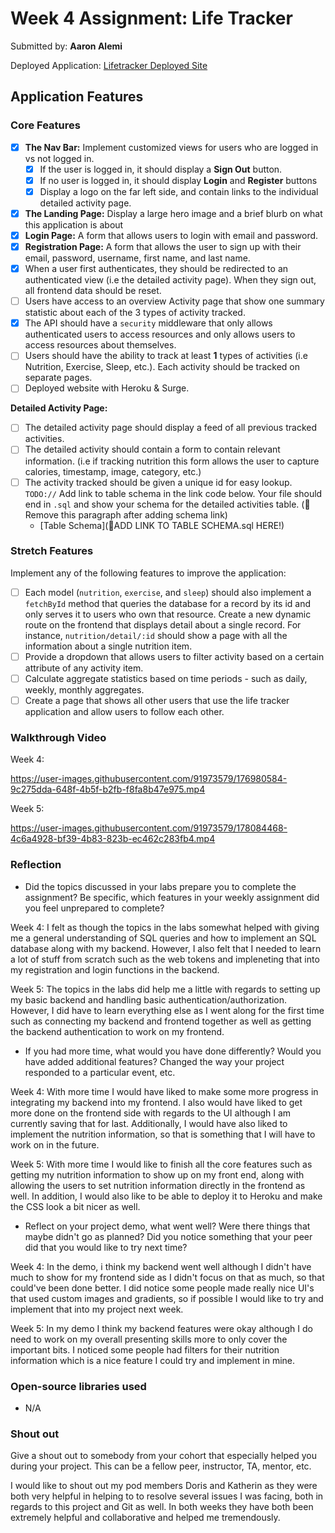 # Week 4 Assignment: Life Tracker

Submitted by: **Aaron Alemi**

Deployed Application: [Lifetracker Deployed Site](ADD_LINK_HERE)

## Application Features

### Core Features

- [X] **The Nav Bar:** Implement customized views for users who are logged in vs not logged in.
  - [X] If the user is logged in, it should display a **Sign Out** button. 
  - [X] If no user is logged in, it should display **Login** and **Register** buttons
  - [X] Display a logo on the far left side, and contain links to the individual detailed activity page. 
- [X] **The Landing Page:** Display a large hero image and a brief blurb on what this application is about
- [X] **Login Page:** A form that allows users to login with email and password.
- [X] **Registration Page:** A form that allows the user to sign up with their email, password, username, first name, and last name.
- [X] When a user first authenticates, they should be redirected to an authenticated view (i.e the detailed activity page). When they sign out, all frontend data should be reset.
- [ ] Users have access to an overview Activity page that show one summary statistic about each of the 3 types of activity tracked.
- [X] The API should have a `security` middleware that only allows authenticated users to access resources and only allows users to access resources about themselves. 
- [ ] Users should have the ability to track at least **1** types of activities (i.e Nutrition, Exercise, Sleep, etc.). Each activity should be tracked on separate pages.
- [ ] Deployed website with Heroku & Surge. 

**Detailed Activity Page:**
- [ ] The detailed activity page should display a feed of all previous tracked activities.
- [ ] The detailed activity should contain a form to contain relevant information. (i.e if tracking nutrition this form allows the user to capture calories, timestamp, image, category, etc.) 
- [ ] The activity tracked should be given a unique id for easy lookup.
  `TODO://` Add link to table schema in the link code below. Your file should end in `.sql` and show your schema for the detailed activities table. (🚫 Remove this paragraph after adding schema link)
  * [Table Schema](📝ADD LINK TO TABLE SCHEMA.sql HERE!) 

### Stretch Features

Implement any of the following features to improve the application:
- [ ] Each model (`nutrition`, `exercise`, and `sleep`) should also implement a `fetchById` method that queries the database for a record by its id and only serves it to users who own that resource. Create a new dynamic route on the frontend that displays detail about a single record. For instance, `nutrition/detail/:id` should show a page with all the information about a single nutrition item.
- [ ] Provide a dropdown that allows users to filter activity based on a certain attribute of any activity item.
- [ ] Calculate aggregate statistics based on time periods - such as daily, weekly, monthly aggregates.
- [ ] Create a page that shows all other users that use the life tracker application and allow users to follow each other.

### Walkthrough Video

Week 4: 

https://user-images.githubusercontent.com/91973579/176980584-9c275dda-648f-4b5f-b2fb-f8fa8b47e975.mp4

Week 5:


https://user-images.githubusercontent.com/91973579/178084468-4c6a4928-bf39-4b83-823b-ec462c283fb4.mp4


### Reflection

* Did the topics discussed in your labs prepare you to complete the assignment? Be specific, which features in your weekly assignment did you feel unprepared to complete?

Week 4:
I felt as though the topics in the labs somewhat helped with giving me a general understanding of SQL queries and how to implement an SQL database along with my backend. However, I also felt that I needed to learn a lot of stuff from scratch such as the web tokens and impleneting that into my registration and login functions in the backend.

Week 5:
The topics in the labs did help me a little with regards to setting up my basic backend and handling basic authentication/authorization. However, I did have to learn everything else as I went along for the first time such as connecting my backend and frontend together as well as getting the backend authentication to work on my frontend.

* If you had more time, what would you have done differently? Would you have added additional features? Changed the way your project responded to a particular event, etc.

Week 4:
With more time I would have liked to make some more progress in integrating my backend into my frontend. I also would have liked to get more done on the frontend side with regards to the UI although I am currently saving that for last. Additionally, I would have also liked to implement the nutrition information, so that is something that I will have to work on in the future.

Week 5:
With more time I would like to finish all the core features such as getting my nutrition information to show up on my front end, along with allowing the users to set nutrition information directly in the frontend as well. In addition, I would also like to be able to deploy it to Heroku and make the CSS look a bit nicer as well.

* Reflect on your project demo, what went well? Were there things that maybe didn't go as planned? Did you notice something that your peer did that you would like to try next time?

Week 4:
In the demo, i think my backend went well although I didn't have much to show for my frontend side as I didn't focus on that as much, so that could've been done better. I did notice some people made really nice UI's that used custom images and gradients, so if possible I would like to try and implement that into my project next week.

Week 5:
In my demo I think my backend features were okay although I do need to work on my overall presenting skills more to only cover the important bits. I noticed some people had filters for their nutrition information which is a nice feature I could try and implement in mine.

### Open-source libraries used

- N/A

### Shout out

Give a shout out to somebody from your cohort that especially helped you during your project. This can be a fellow peer, instructor, TA, mentor, etc.

I would like to shout out my pod members Doris and Katherin as they were both very helpful in helping to to resolve several issues I was facing, both in regards to this project and Git as well. In both weeks they have both been extremely helpful and collaborative and helped me tremendously.
